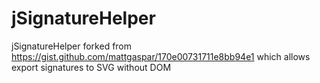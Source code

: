 # jSignatureHelper
jSignatureHelper forked from https://gist.github.com/mattgaspar/170e00731711e8bb94e1 which allows export signatures to SVG without DOM

